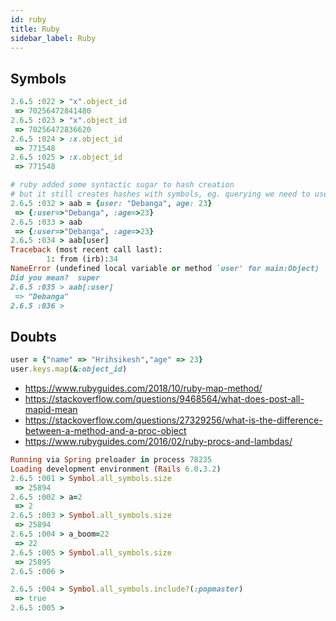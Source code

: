 ```yaml
---
id: ruby
title: Ruby
sidebar_label: Ruby
---
```


## Symbols

```ruby
2.6.5 :022 > "x".object_id
 => 70256472841480
2.6.5 :023 > "x".object_id
 => 70256472836620
2.6.5 :024 > :x.object_id
 => 771548
2.6.5 :025 > :x.object_id
 => 771548
```

```ruby
# ruby added some syntactic sugar to hash creation
# but it still creates hashes with symbols, eg. querying we need to use symbols
2.6.5 :032 > aab = {user: "Debanga", age: 23}
 => {:user=>"Debanga", :age=>23}
2.6.5 :033 > aab
 => {:user=>"Debanga", :age=>23}
2.6.5 :034 > aab[user]
Traceback (most recent call last):
        1: from (irb):34
NameError (undefined local variable or method `user' for main:Object)
Did you mean?  super
2.6.5 :035 > aab[:user]
 => "Debanga"
2.6.5 :036 >
```

## Doubts

```ruby
user = {"name" => "Hrihsikesh","age" => 23}
user.keys.map(&:object_id)
```

- https://www.rubyguides.com/2018/10/ruby-map-method/
- https://stackoverflow.com/questions/9468564/what-does-post-all-mapid-mean
- https://stackoverflow.com/questions/27329256/what-is-the-difference-between-a-method-and-a-proc-object
- https://www.rubyguides.com/2016/02/ruby-procs-and-lambdas/

```ruby
Running via Spring preloader in process 78235
Loading development environment (Rails 6.0.3.2)
2.6.5 :001 > Symbol.all_symbols.size
 => 25894
2.6.5 :002 > a=2
 => 2
2.6.5 :003 > Symbol.all_symbols.size
 => 25894
2.6.5 :004 > a_boom=22
 => 22
2.6.5 :005 > Symbol.all_symbols.size
 => 25895
2.6.5 :006 >
```

```ruby
2.6.5 :004 > Symbol.all_symbols.include?(:popmaster)
 => true
2.6.5 :005 >
```

